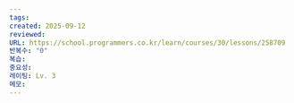 ```yaml
---
tags:
created: 2025-09-12
reviewed:
URL: https://school.programmers.co.kr/learn/courses/30/lessons/258709
반복수: "0"
복습:
중요성:
레이팅: Lv. 3
메모:
---
```

